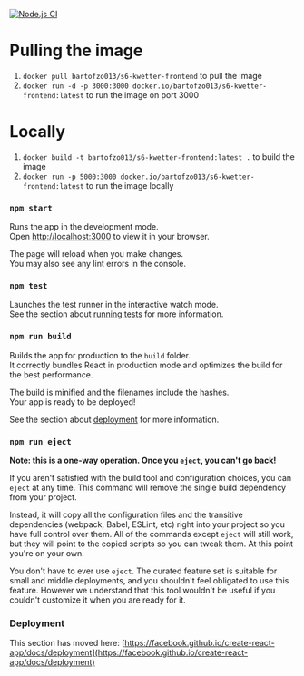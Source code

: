 [![Node.js CI](https://github.com/BartdBont/kwetter-frontend/actions/workflows/CICD.yml/badge.svg)](https://github.com/BartdBont/kwetter-frontend/actions/workflows/CICD.yml)

# Pulling the image

1. `docker pull bartofzo013/s6-kwetter-frontend` to pull the image
2. `docker run -d -p 3000:3000 docker.io/bartofzo013/s6-kwetter-frontend:latest` to run the image on port 3000

# Locally

1. `docker build -t bartofzo013/s6-kwetter-frontend:latest .` to build the image
2. `docker run -p 5000:3000 docker.io/bartofzo013/s6-kwetter-frontend:latest` to run the image locally

### `npm start`

Runs the app in the development mode.\
Open [http://localhost:3000](http://localhost:3000) to view it in your browser.

The page will reload when you make changes.\
You may also see any lint errors in the console.

### `npm test`

Launches the test runner in the interactive watch mode.\
See the section about [running tests](https://facebook.github.io/create-react-app/docs/running-tests) for more information.

### `npm run build`

Builds the app for production to the `build` folder.\
It correctly bundles React in production mode and optimizes the build for the best performance.

The build is minified and the filenames include the hashes.\
Your app is ready to be deployed!

See the section about [deployment](https://facebook.github.io/create-react-app/docs/deployment) for more information.

### `npm run eject`

**Note: this is a one-way operation. Once you `eject`, you can't go back!**

If you aren't satisfied with the build tool and configuration choices, you can `eject` at any time. This command will remove the single build dependency from your project.

Instead, it will copy all the configuration files and the transitive dependencies (webpack, Babel, ESLint, etc) right into your project so you have full control over them. All of the commands except `eject` will still work, but they will point to the copied scripts so you can tweak them. At this point you're on your own.

You don't have to ever use `eject`. The curated feature set is suitable for small and middle deployments, and you shouldn't feel obligated to use this feature. However we understand that this tool wouldn't be useful if you couldn't customize it when you are ready for it.

### Deployment

This section has moved here: [https://facebook.github.io/create-react-app/docs/deployment](https://facebook.github.io/create-react-app/docs/deployment)
